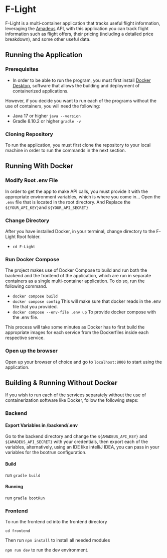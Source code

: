 # F-Light

F-Light is a multi-container application that tracks useful flight information, leveraging the [Amadeus](https://developers.amadeus.com/) API, with this application you can track flight information such as flight offers, their pricing (including a detailed price breakdown), and some other useful data.

## Running the Application

### Prerequisites

- In order to be able to run the program, you must first install [Docker Desktop](https://www.docker.com/), software that allows the building and deployment of containerized applications.

However, if you decide you want to run each of the programs without the use of containers, you will need the following:

- Java 17 or higher `java --version`
- Gradle 8.10.2 or higher `gradle -v`

### Cloning Repository

To run the application, you must first clone the repository to your local machine in order to run the commands in the next section.

## Running With Docker

### Modify Root .env File

In order to get the app to make API calls, you must provide it with the appropriate environment variables, which is where you come in... 
Open the `.env` file that is located in the root directory. And Replace the `${YOUR_API_KEY}`and `${YOUR_API_SECRET}`

### Change Directory

After you have installed Docker, in your terminal, change directory to the F-Light Root folder.

- `cd F-Light`

### Run Docker Compose

The project makes use of Docker Compose to build and run both the backend and the frontend of the application, which are run in separate containers as a single multi-container application. To do so, run the following command.
- `docker compose build`
- `docker compose config` This will make sure that docker reads in the .env file that you provided.
- `docker compose --env-file .env up` To provide docker compose with the .env file.

This process will take some minutes as Docker has to first build the appropriate images for each service from the Dockerfiles inside each respective service.

### Open up the browser

Open up your browser of choice and go to `localhost:8000` to start using the application.

## Building & Running Without Docker

If you wish to run each of the services separately without the use of containerization software like Docker, follow the following steps:

### Backend

#### Export Variables in /backend/.env

Go to the backend directory and change the `${AMADEUS_API_KEY}` and `${AMADEUS_API_SECRET}` with your credentials, then export each of the variables, alternatively, using an IDE like intelliJ IDEA, you can pass in your variables for the bootrun configuration.

#### Build 

run `gradle build`

#### Running

run `gradle bootRun`

### Frontend

To run the frontend cd into the frontend directory

`cd frontend`

Then run `npm install` to install all needed modules

`npm run dev` to run the dev environment.

